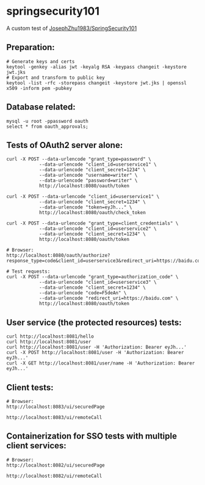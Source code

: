 # springsecurity101

A custom test of [JosephZhu1983/SpringSecurity101](https://github.com/JosephZhu1983/SpringSecurity101)

## Preparation:
```shell
# Generate keys and certs
keytool -genkey -alias jwt -keyalg RSA -keypass changeit -keystore jwt.jks
# Export and transform to public key
keytool -list -rfc -storepass changeit -keystore jwt.jks | openssl x509 -inform pem -pubkey
```

## Database related:
```shell
mysql -u root -ppassword oauth
select * from oauth_approvals;
```

## Tests of OAuth2 server alone:
```shell
curl -X POST --data-urlencode "grant_type=password" \
            --data-urlencode "client_id=userservice1" \
            --data-urlencode "client_secret=1234" \
            --data-urlencode "username=writer" \
            --data-urlencode "password=writer" \
            http://localhost:8080/oauth/token

curl -X POST --data-urlencode "client_id=userservice1" \
            --data-urlencode "client_secret=1234" \
            --data-urlencode "token=eyJh..." \
            http://localhost:8080/oauth/check_token

curl -X POST --data-urlencode "grant_type=client_credentials" \
            --data-urlencode "client_id=userservice2" \
            --data-urlencode "client_secret=1234" \
            http://localhost:8080/oauth/token

# Browser:
http://localhost:8080/oauth/authorize?response_type=code&client_id=userservice3&redirect_uri=https://baidu.com

# Test requests:
curl -X POST --data-urlencode "grant_type=authorization_code" \
            --data-urlencode "client_id=userservice3" \
            --data-urlencode "client_secret=1234" \
            --data-urlencode "code=F5deAn" \
            --data-urlencode "redirect_uri=https://baidu.com" \
            http://localhost:8080/oauth/token

```

## User service (the protected resources) tests:
```shell
curl http://localhost:8081/hello
curl http://localhost:8081/user
curl http://localhost:8081/user -H 'Authorization: Bearer eyJh...'
curl -X POST http://localhost:8081/user -H 'Authorization: Bearer eyJh...'
curl -X GET http://localhost:8081/user/name -H 'Authorization: Bearer eyJh...'

```

## Client tests:
```shell
# Browser:
http://localhost:8083/ui/securedPage

http://localhost:8083/ui/remoteCall
```

## Containerization for SSO tests with multiple client services:
```shell
# Browser:
http://localhost:8082/ui/securedPage

http://localhost:8082/ui/remoteCall
```